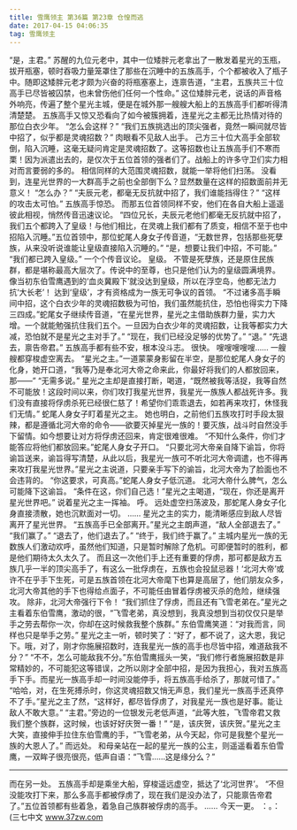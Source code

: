 ```yaml
---
title: 雪鹰领主 第36篇 第23章 仓惶而逃
date: 2017-04-15 04:06:35
tag: 雪鹰领主
---
```


“是，主君。”
苏醒的九位元老中，其中一位矮胖元老拿出了一散发着星光的玉瓶，拔开瓶塞，顿时吞吸力量笼罩住了那些在沉睡中的五族高手，个个都被收入了瓶子中。随即这矮胖元老才颇为兴奋的将瓶塞塞上，连禀告道，“主君，五族共三十位高手已尽皆被囚禁，也未曾伤他们任何一个性命。”
这位矮胖元老，说话的声音格外响亮，传遍了整个星光主城，便是在城外那一艘艘大船上的五族高手们都听得清清楚楚。
五族高手又惊又恐看向了如今被簇拥着，连星光之主都无比热情对待的那位白衣少年。
“怎么会这样？”
“我们五族挑选出的顶尖强者，竟然一瞬间就尽皆中招了，似乎都是灵魂招数？”
肉眼看不见敌人出手。
己方三十位大高手全部软倒，陷入沉睡，这毫无疑问肯定是灵魂招数了。这等招数也让五族高手们不寒而栗！因为派遣出去的，是仅次于五位首领的强者们了。战船上的许多守卫们实力相对而言要弱的多的。
相信同样的大范围灵魂招数，就能一举将他们扫荡。
没看到，连星光世界的一大群高手之前也全部倒下么？显然数量在这样的招数面前并无意义！
“怎么办？”
“夫辰元老，都毫无反抗就中招了，我们谁能挡得住？”
“这样的攻击太可怕。”
五族高手惊恐。
而那五位首领同样不安，他们在各自大船上遥遥彼此相视，悄然传音迅速议论。
“四位兄长，夫辰元老他们都毫无反抗就中招了，我们五个都跨入了皇级！与他们相比，在灵魂上我们都有了质变，相信不至于也中招陷入沉睡。”五位首领中，那位蛇尾人身女子传音道，“无数世界，包括那些死孽族，从来没听说谁能让皇级直接陷入沉睡的。”
“是，想要让我们中招，不可能。”
“我们都已跨入皇级。”
一个个传音议论。
皇级。
不管是死孽族，还是原住民族群，都是堪称最高大层次了。传说中的至尊，也只是他们认为的皇级圆满境界。
像当初东伯雪鹰遇到的‘血炎冀殿下’就没达到皇级，所以在浮空岛，他都无法力抗‘大长老’！
达到‘皇级’，才有资格成为一族无可争议的首领。
“不过诸多高手瞬间中招，这个白衣少年的灵魂招数极为可怕，我们虽然能抗住，恐怕也得实力下降三四成。”蛇尾女子继续传音道，“在星光世界，星光之主借助族群力量，实力大增。一个就能勉强抗住我们五个。一旦因为白衣少年的灵魂招数，让我等都实力大减，恐怕就不是星光之主对手了。”
“现在，我们已经没足够的优势了。”
“退。”
“先退去，禀告帝君。”
五族高手都有些不安，根本没斗志。
很快。
嗖嗖嗖嗖嗖……
一艘艘都穿梭虚空离去。
“星光之主。”一道蒙蒙身影留在半空，是那位蛇尾人身女子的化身，她开口道，“我等乃是奉北河大帝之命来此，你最好将我们的人都放回来，那——”
“无需多说。”
星光之主却是直接打断，喝道，“既然被我等活捉，我等自然不可能放！这段时间以来，你们攻打我星光世界，我星光一族族人都战死许多。我们没有直接将俘虏杀死已经很仁慈了！希望你们乖乖退去，如若再来攻打，休怪我们无情。”
蛇尾人身女子盯着星光之主。
她也明白，之前他们五族攻打时手段太狠辣，都是遵循北河大帝的命令——欲要灭掉星光一族的！要灭族，战斗时自然没手下留情。如今想要让对方将俘虏还回来，肯定很难很难。
“不知什么条件，你们才能答应将他们都放回来。”蛇尾人身女子开口。
“只要北河大帝亲自降下谕旨，你将谕旨送来，谕旨得写清楚，从此以后，我星光一族可不听北河大帝调遣，也不得再来攻打我星光世界。”星光之主说道，只要亲手写下的谕旨，北河大帝为了脸面也不会违背的。
“你这要求，可真高。”蛇尾人身女子低沉道。
北河大帝什么脾气，怎么可能降下这谕旨。
“条件在这，你们自己选！”星光之主喝道，“现在，你还是离开星光世界吧。”
说着星光之主一挥袖。
呼。
远处虚空扫荡波及，那蛇尾人身女子化身直接溃散，她也沉默面对一切。
……
星光之主的实力，能清晰感应到敌人尽皆离开了星光世界。
“五族高手已全部离开。”星光之主朗声道，“敌人全部退去了。”
“我们赢了。”
“退去了，他们退去了。”
“终于，我们终于赢了。”
主城内星光一族的无数族人们激动欢呼，虽然他们知道，只是暂时解除了危机。可即便暂时的胜利，都是他们期待太久太久了。
而且这一次他们手上还有重要的俘虏，那可都是敌方五族几乎一半的顶尖高手了，有这么一批俘虏在，五族也会投鼠忌器！‘北河大帝’或许不在乎手下生死，可是五族首领在北河大帝麾下也算是高层了，他们朋友众多，北河大帝其他的手下也得给点面子，不可能任由冒着俘虏被灭杀的危险，继续强攻。
除非，北河大帝强行下令！
“我们抓住了俘虏，而且还有飞雪老弟在。”星光之主看着东伯雪鹰，激动的很，“飞雪老弟，真没想到，我真没想到当初仅仅只是举手之劳去帮你一次，你却在这时候救我整个族群。”
东伯雪鹰笑道：“对我而言，同样也只是举手之劳。”
星光之主一听，顿时笑了：“好了，都不说了，这大恩，我记下。哦，对了，刚才你施展招数时，连我星光一族的高手也尽皆中招，难道敌我不分？”
“不不，怎么可能敌我不分。”东伯雪鹰摇头一笑，“我们修行者施展招数是非常精妙的，不可能犯这等错误，之所以刚才全部中招，是因为我担心，我对五族高手下手。而星光一族高手却一时间没能停手，将五族高手给杀了，那就可惜了。”
“哈哈，对，在生死搏杀时，你这灵魂招数又悄无声息，我们星光一族高手还真停不了手。”星光之主了然，“这样好，都尽皆俘虏了，对我星光一族也是好事。能让敌人不敢大意。”
“主君。”旁边的一位银发元老低声道，“此等大胜，飞雪帝君又救我们整个族群，这时候，也该好好庆贺一番！”
“是，该庆贺，该庆贺。”星光之主大笑，直接伸手拉住东伯雪鹰的手，“飞雪老弟，从今天起，你可是我整个星光一族的大恩人了。”
而远处。
和母亲站在一起的星光一族的公主，则遥遥看着东伯雪鹰，一双眸子很亮很亮，低声自语：“飞雪……这是缘分么？”
******
而在另一处。
五族高手却是乘坐大船，穿梭遥远虚空，抵达了‘北河世界’。
“不但没能攻打下来，那么多高手都被俘虏了，现在我们是没办法了，只能禀告帝君了。”五位首领都有些着急，着急自己族群被俘虏的高手。
……
今天一更。
：。：
(三七中文 www.37zw.com